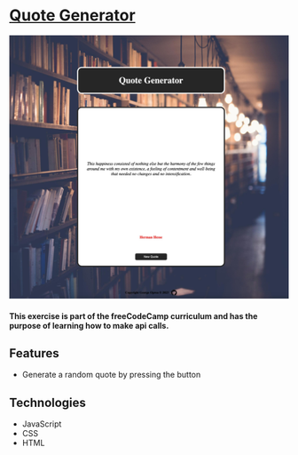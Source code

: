# [Quote Generator](https://georgeoprea1.github.io/quotes-generator/)

![Quote generetor interface image](./assets/Quotes-generator.jpg)

#### This exercise is part of the freeCodeCamp curriculum and has the purpose of learning how to make api calls.

## Features

- Generate a random quote by pressing the button

## Technologies

- JavaScript
- CSS
- HTML
